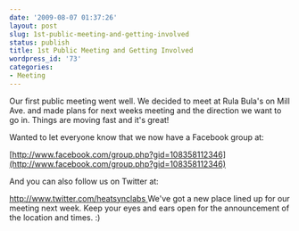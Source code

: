 ```yaml
---
date: '2009-08-07 01:37:26'
layout: post
slug: 1st-public-meeting-and-getting-involved
status: publish
title: 1st Public Meeting and Getting Involved
wordpress_id: '73'
categories:
- Meeting
---
```


Our first public meeting went well.  We decided to meet at Rula Bula's on Mill Ave. and made plans for next weeks meeting and the direction we want to go in.  Things are moving fast and it's great!  

Wanted to let everyone know that we now have a Facebook group at:

[http://www.facebook.com/group.php?gid=108358112346](http://www.facebook.com/group.php?gid=108358112346)

And you can also follow us on Twitter at:

[http://www.twitter.com/heatsynclabs
](http://www.twitter.com/heatsynclabs)
We've got a new place lined up for our meeting next week.  Keep your eyes and ears open for the announcement of the location and times.  :)
